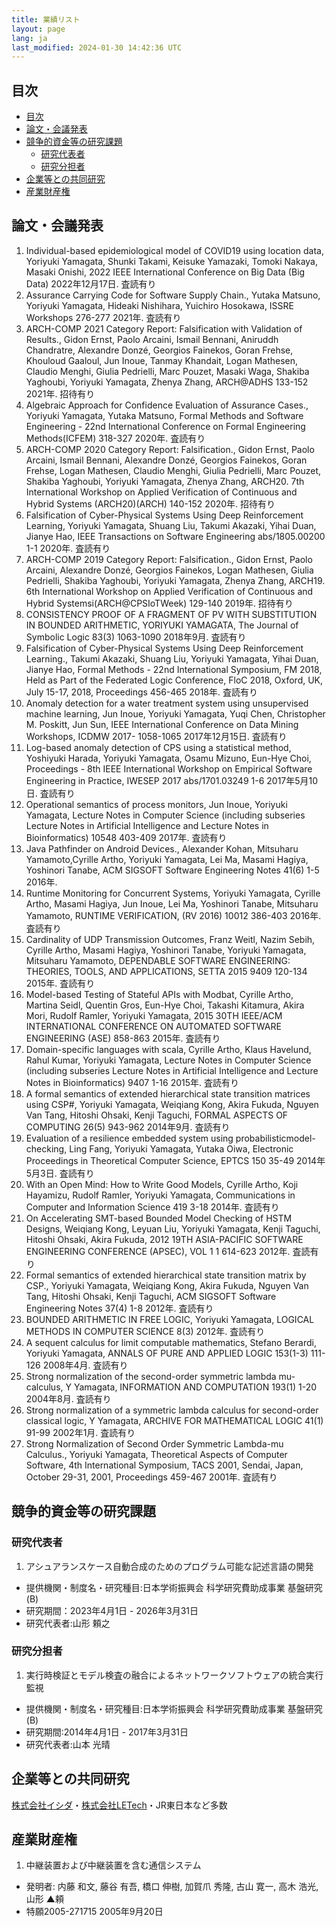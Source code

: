 ```yaml
---
title: 業績リスト
layout: page
lang: ja
last_modified: 2024-01-30 14:42:36 UTC
---
```

## 目次

- [目次](#目次)
- [論文・会議発表](#論文会議発表)
- [競争的資金等の研究課題](#競争的資金等の研究課題)
  - [研究代表者](#研究代表者)
  - [研究分担者](#研究分担者)
- [企業等との共同研究](#企業等との共同研究)
- [産業財産権](#産業財産権)


## 論文・会議発表

1. Individual-based epidemiological model of COVID19 using location data, Yoriyuki Yamagata, Shunki Takami, Keisuke Yamazaki, Tomoki Nakaya, Masaki Onishi, 2022 IEEE International Conference on Big Data (Big Data)  2022年12月17日. 査読有り 
1. Assurance Carrying Code for Software Supply Chain., Yutaka Matsuno, Yoriyuki Yamagata, Hideaki Nishihara, Yuichiro Hosokawa, ISSRE Workshops  276-277 2021年. 査読有り 
1. ARCH-COMP 2021 Category Report: Falsification with Validation of Results., Gidon Ernst, Paolo Arcaini, Ismail Bennani, Aniruddh Chandratre, Alexandre Donzé, Georgios Fainekos, Goran Frehse, Khouloud Gaaloul, Jun Inoue, Tanmay Khandait, Logan Mathesen, Claudio Menghi, Giulia Pedrielli, Marc Pouzet, Masaki Waga, Shakiba Yaghoubi, Yoriyuki Yamagata, Zhenya Zhang, ARCH@ADHS  133-152 2021年.  招待有り
1. Algebraic Approach for Confidence Evaluation of Assurance Cases., Yoriyuki Yamagata, Yutaka Matsuno, Formal Methods and Software Engineering - 22nd International Conference on Formal Engineering Methods(ICFEM)  318-327 2020年. 査読有り 
1. ARCH-COMP 2020 Category Report: Falsification., Gidon Ernst, Paolo Arcaini, Ismail Bennani, Alexandre Donzé, Georgios Fainekos, Goran Frehse, Logan Mathesen, Claudio Menghi, Giulia Pedrielli, Marc Pouzet, Shakiba Yaghoubi, Yoriyuki Yamagata, Zhenya Zhang, ARCH20. 7th International Workshop on Applied Verification of Continuous and Hybrid Systems (ARCH20)(ARCH)  140-152 2020年.  招待有り
1. Falsification of Cyber-Physical Systems Using Deep Reinforcement Learning, Yoriyuki Yamagata, Shuang Liu, Takumi Akazaki, Yihai Duan, Jianye Hao, IEEE Transactions on Software Engineering abs/1805.00200 1-1 2020年. 査読有り 
1. ARCH-COMP 2019 Category Report: Falsification., Gidon Ernst, Paolo Arcaini, Alexandre Donzé, Georgios Fainekos, Logan Mathesen, Giulia Pedrielli, Shakiba Yaghoubi, Yoriyuki Yamagata, Zhenya Zhang, ARCH19. 6th International Workshop on Applied Verification of Continuous and Hybrid Systemsi(ARCH@CPSIoTWeek)  129-140 2019年.  招待有り
1. CONSISTENCY PROOF OF A FRAGMENT OF PV WITH SUBSTITUTION IN BOUNDED ARITHMETIC, YORIYUKI YAMAGATA, The Journal of Symbolic Logic 83(3) 1063-1090 2018年9月. 査読有り 
1. Falsification of Cyber-Physical Systems Using Deep Reinforcement Learning., Takumi Akazaki, Shuang Liu, Yoriyuki Yamagata, Yihai Duan, Jianye Hao, Formal Methods - 22nd International Symposium, FM 2018, Held as Part of the Federated Logic Conference, FloC 2018, Oxford, UK, July 15-17, 2018, Proceedings  456-465 2018年. 査読有り 
1. Anomaly detection for a water treatment system using unsupervised machine learning, Jun Inoue, Yoriyuki Yamagata, Yuqi Chen, Christopher M. Poskitt, Jun Sun, IEEE International Conference on Data Mining Workshops, ICDMW 2017- 1058-1065 2017年12月15日. 査読有り 
1. Log-based anomaly detection of CPS using a statistical method, Yoshiyuki Harada, Yoriyuki Yamagata, Osamu Mizuno, Eun-Hye Choi, Proceedings - 8th IEEE International Workshop on Empirical Software Engineering in Practice, IWESEP 2017 abs/1701.03249 1-6 2017年5月10日. 査読有り 
2. Operational semantics of process monitors, Jun Inoue, Yoriyuki Yamagata, Lecture Notes in Computer Science (including subseries Lecture Notes in Artificial Intelligence and Lecture Notes in Bioinformatics) 10548 403-409 2017年. 査読有り 
3. Java Pathfinder on Android Devices., Alexander Kohan, Mitsuharu Yamamoto,Cyrille Artho, Yoriyuki Yamagata, Lei Ma, Masami Hagiya, Yoshinori Tanabe, ACM SIGSOFT Software Engineering Notes 41(6) 1-5 2016年.  
4. Runtime Monitoring for Concurrent Systems, Yoriyuki Yamagata, Cyrille Artho, Masami Hagiya, Jun Inoue, Lei Ma, Yoshinori Tanabe, Mitsuharu Yamamoto, RUNTIME VERIFICATION, (RV 2016) 10012 386-403 2016年. 査読有り 
5. Cardinality of UDP Transmission Outcomes, Franz Weitl, Nazim Sebih, Cyrille Artho, Masami Hagiya, Yoshinori Tanabe, Yoriyuki Yamagata, Mitsuharu Yamamoto, DEPENDABLE SOFTWARE ENGINEERING: THEORIES, TOOLS, AND APPLICATIONS, SETTA 2015 9409 120-134 2015年. 査読有り 
6. Model-based Testing of Stateful APIs with Modbat, Cyrille Artho, Martina Seidl, Quentin Gros, Eun-Hye Choi, Takashi Kitamura, Akira Mori, Rudolf Ramler, Yoriyuki Yamagata, 2015 30TH IEEE/ACM INTERNATIONAL CONFERENCE ON AUTOMATED SOFTWARE ENGINEERING (ASE)  858-863 2015年. 査読有り 
7. Domain-specific languages with scala, Cyrille Artho, Klaus Havelund, Rahul Kumar, Yoriyuki Yamagata, Lecture Notes in Computer Science (including subseries Lecture Notes in Artificial Intelligence and Lecture Notes in Bioinformatics) 9407 1-16 2015年. 査読有り 
8. A formal semantics of extended hierarchical state transition matrices using CSP#, Yoriyuki Yamagata, Weiqiang Kong, Akira Fukuda, Nguyen Van Tang, Hitoshi Ohsaki, Kenji Taguchi, FORMAL ASPECTS OF COMPUTING 26(5) 943-962 2014年9月. 査読有り 
9. Evaluation of a resilience embedded system using probabilisticmodel-checking, Ling Fang, Yoriyuki Yamagata, Yutaka Oiwa, Electronic Proceedings in Theoretical Computer Science, EPTCS 150 35-49 2014年5月3日. 査読有り
1. With an Open Mind: How to Write Good Models, Cyrille Artho, Koji Hayamizu, Rudolf Ramler, Yoriyuki Yamagata, Communications in Computer and Information Science 419 3-18 2014年. 査読有り 
1. On Accelerating SMT-based Bounded Model Checking of HSTM Designs, Weiqiang Kong, Leyuan Liu, Yoriyuki Yamagata, Kenji Taguchi, Hitoshi Ohsaki, Akira Fukuda, 2012 19TH ASIA-PACIFIC SOFTWARE ENGINEERING CONFERENCE (APSEC), VOL 1 1 614-623 2012年. 査読有り 
1. Formal semantics of extended hierarchical state transition matrix by CSP., Yoriyuki Yamagata, Weiqiang Kong, Akira Fukuda, Nguyen Van Tang, Hitoshi Ohsaki, Kenji Taguchi, ACM SIGSOFT Software Engineering Notes 37(4) 1-8 2012年. 査読有り 
1. BOUNDED ARITHMETIC IN FREE LOGIC, Yoriyuki Yamagata, LOGICAL METHODS IN COMPUTER SCIENCE 8(3) 2012年. 査読有り 
1. A sequent calculus for limit computable mathematics, Stefano Berardi, Yoriyuki Yamagata, ANNALS OF PURE AND APPLIED LOGIC 153(1-3) 111-126 2008年4月. 査読有り 
1. Strong normalization of the second-order symmetric lambda mu-calculus, Y Yamagata, INFORMATION AND COMPUTATION 193(1) 1-20 2004年8月. 査読有り 
1. Strong normalization of a symmetric lambda calculus for second-order classical logic, Y Yamagata, ARCHIVE FOR MATHEMATICAL LOGIC 41(1) 91-99 2002年1月. 査読有り 
1. Strong Normalization of Second Order Symmetric Lambda-mu Calculus., Yoriyuki Yamagata, Theoretical Aspects of Computer Software, 4th International Symposium, TACS 2001, Sendai, Japan, October 29-31, 2001, Proceedings  459-467 2001年. 査読有り

## 競争的資金等の研究課題

### 研究代表者

1. アシュアランスケース自動合成のためのプログラム可能な記述言語の開発
  - 提供機関・制度名・研究種目:日本学術振興会 科学研究費助成事業 基盤研究(B)
  - 研究期間：2023年4月1日 - 2026年3月31日
  - 研究代表者:山形 頼之

### 研究分担者

1. 実行時検証とモデル検査の融合によるネットワークソフトウェアの統合実行監視
  - 提供機関・制度名・研究種目:日本学術振興会 科学研究費助成事業 基盤研究(B)
  - 研究期間:2014年4月1日 - 2017年3月31日
  - 研究代表者:山本 光晴

## 企業等との共同研究

[株式会社イシダ](https://www.ishida.co.jp/ww/jp/)・[株式会社LETech](http://www.letech.jp)・JR東日本など多数

## 産業財産権

1. 中継装置および中継装置を含む通信システム
  - 発明者: 内藤 和文, 藤谷 有吾, 橋口 伸樹, 加賀爪 秀隆, 古山 寛一, 高木 浩光, 山形 ▲頼
  - 特願2005-271715    2005年9月20日